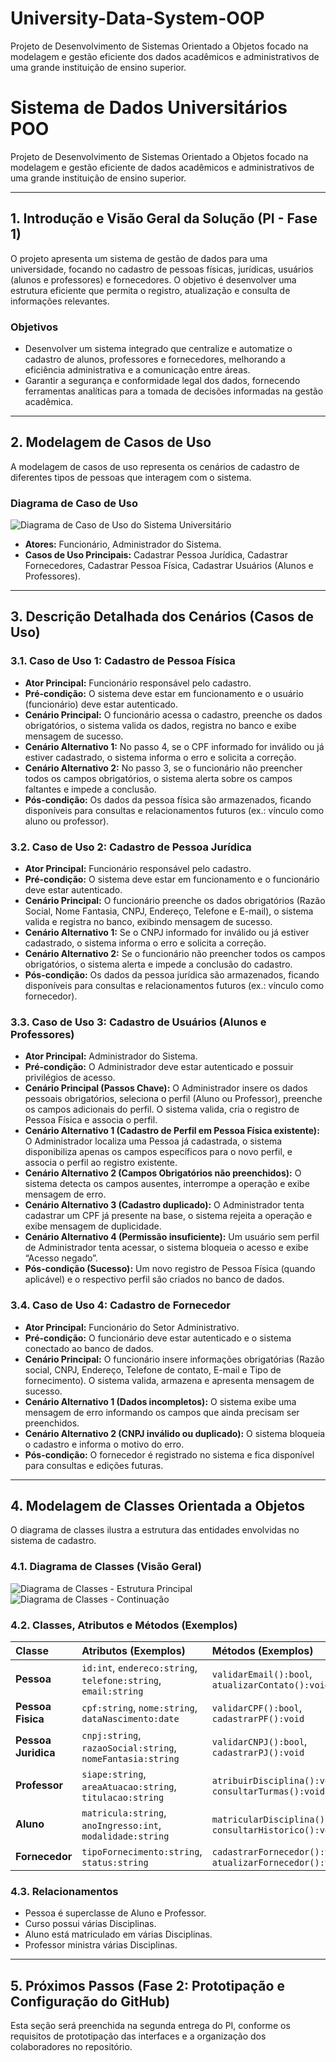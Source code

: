 # University-Data-System-OOP
Projeto de Desenvolvimento de Sistemas Orientado a Objetos focado na modelagem e gestão eficiente dos dados acadêmicos e administrativos de uma grande instituição de ensino superior.
# Sistema de Dados Universitários POO

Projeto de Desenvolvimento de Sistemas Orientado a Objetos focado na modelagem e gestão eficiente de dados acadêmicos e administrativos de uma grande instituição de ensino superior.

---

## 1. Introdução e Visão Geral da Solução (PI - Fase 1)

O projeto apresenta um sistema de gestão de dados para uma universidade, focando no cadastro de pessoas físicas, jurídicas, usuários (alunos e professores) e fornecedores. O objetivo é desenvolver uma estrutura eficiente que permita o registro, atualização e consulta de informações relevantes.

### Objetivos

* Desenvolver um sistema integrado que centralize e automatize o cadastro de alunos, professores e fornecedores, melhorando a eficiência administrativa e a comunicação entre áreas.
* Garantir a segurança e conformidade legal dos dados, fornecendo ferramentas analíticas para a tomada de decisões informadas na gestão acadêmica.

---

## 2. Modelagem de Casos de Uso

A modelagem de casos de uso representa os cenários de cadastro de diferentes tipos de pessoas que interagem com o sistema.

### Diagrama de Caso de Uso

![Diagrama de Caso de Uso do Sistema Universitário](caso_de_uso.png)

* **Atores:** Funcionário, Administrador do Sistema.
* **Casos de Uso Principais:** Cadastrar Pessoa Jurídica, Cadastrar Fornecedores, Cadastrar Pessoa Física, Cadastrar Usuários (Alunos e Professores).

---

## 3. Descrição Detalhada dos Cenários (Casos de Uso)

### 3.1. Caso de Uso 1: Cadastro de Pessoa Física

* **Ator Principal:** Funcionário responsável pelo cadastro.
* **Pré-condição:** O sistema deve estar em funcionamento e o usuário (funcionário) deve estar autenticado.
* **Cenário Principal:** O funcionário acessa o cadastro, preenche os dados obrigatórios, o sistema valida os dados, registra no banco e exibe mensagem de sucesso.
* **Cenário Alternativo 1:** No passo 4, se o CPF informado for inválido ou já estiver cadastrado, o sistema informa o erro e solicita a correção.
* **Cenário Alternativo 2:** No passo 3, se o funcionário não preencher todos os campos obrigatórios, o sistema alerta sobre os campos faltantes e impede a conclusão.
* **Pós-condição:** Os dados da pessoa física são armazenados, ficando disponíveis para consultas e relacionamentos futuros (ex.: vínculo como aluno ou professor).

### 3.2. Caso de Uso 2: Cadastro de Pessoa Jurídica

* **Ator Principal:** Funcionário responsável pelo cadastro.
* **Pré-condição:** O sistema deve estar em funcionamento e o funcionário deve estar autenticado.
* **Cenário Principal:** O funcionário preenche os dados obrigatórios (Razão Social, Nome Fantasia, CNPJ, Endereço, Telefone e E-mail), o sistema valida e registra no banco, exibindo mensagem de sucesso.
* **Cenário Alternativo 1:** Se o CNPJ informado for inválido ou já estiver cadastrado, o sistema informa o erro e solicita a correção.
* **Cenário Alternativo 2:** Se o funcionário não preencher todos os campos obrigatórios, o sistema alerta e impede a conclusão do cadastro.
* **Pós-condição:** Os dados da pessoa jurídica são armazenados, ficando disponíveis para consultas e relacionamentos futuros (ex.: vínculo como fornecedor).

### 3.3. Caso de Uso 3: Cadastro de Usuários (Alunos e Professores)

* **Ator Principal:** Administrador do Sistema.
* **Pré-condição:** O Administrador deve estar autenticado e possuir privilégios de acesso.
* **Cenário Principal (Passos Chave):** O Administrador insere os dados pessoais obrigatórios, seleciona o perfil (Aluno ou Professor), preenche os campos adicionais do perfil. O sistema valida, cria o registro de Pessoa Física e associa o perfil.
* **Cenário Alternativo 1 (Cadastro de Perfil em Pessoa Física existente):** O Administrador localiza uma Pessoa já cadastrada, o sistema disponibiliza apenas os campos específicos para o novo perfil, e associa o perfil ao registro existente.
* **Cenário Alternativo 2 (Campos Obrigatórios não preenchidos):** O sistema detecta os campos ausentes, interrompe a operação e exibe mensagem de erro.
* **Cenário Alternativo 3 (Cadastro duplicado):** O Administrador tenta cadastrar um CPF já presente na base, o sistema rejeita a operação e exibe mensagem de duplicidade.
* **Cenário Alternativo 4 (Permissão insuficiente):** Um usuário sem perfil de Administrador tenta acessar, o sistema bloqueia o acesso e exibe “Acesso negado”.
* **Pós-condição (Sucesso):** Um novo registro de Pessoa Física (quando aplicável) e o respectivo perfil são criados no banco de dados.

### 3.4. Caso de Uso 4: Cadastro de Fornecedor

* **Ator Principal:** Funcionário do Setor Administrativo.
* **Pré-condição:** O funcionário deve estar autenticado e o sistema conectado ao banco de dados.
* **Cenário Principal:** O funcionário insere informações obrigatórias (Razão social, CNPJ, Endereço, Telefone de contato, E-mail e Tipo de fornecimento). O sistema valida, armazena e apresenta mensagem de sucesso.
* **Cenário Alternativo 1 (Dados incompletos):** O sistema exibe uma mensagem de erro informando os campos que ainda precisam ser preenchidos.
* **Cenário Alternativo 2 (CNPJ inválido ou duplicado):** O sistema bloqueia o cadastro e informa o motivo do erro.
* **Pós-condição:** O fornecedor é registrado no sistema e fica disponível para consultas e edições futuras.

---

## 4. Modelagem de Classes Orientada a Objetos

O diagrama de classes ilustra a estrutura das entidades envolvidas no sistema de cadastro.

### 4.1. Diagrama de Classes (Visão Geral)

![Diagrama de Classes - Estrutura Principal](diagrama_classes1.png)
![Diagrama de Classes - Continuação](diagrama_classes2.png)

### 4.2. Classes, Atributos e Métodos (Exemplos)

| Classe | Atributos (Exemplos) | Métodos (Exemplos) |
| :--- | :--- | :--- |
| **Pessoa** | `id:int`, `endereco:string`, `telefone:string`, `email:string` | `validarEmail():bool`, `atualizarContato():void` |
| **Pessoa Fisica** | `cpf:string`, `nome:string`, `dataNascimento:date` | `validarCPF():bool`, `cadastrarPF():void` |
| **Pessoa Juridica** | `cnpj:string`, `razaoSocial:string`, `nomeFantasia:string` | `validarCNPJ():bool`, `cadastrarPJ():void` |
| **Professor** | `siape:string`, `areaAtuacao:string`, `titulacao:string` | `atribuirDisciplina():void`, `consultarTurmas():void` |
| **Aluno** | `matricula:string`, `anoIngresso:int`, `modalidade:string` | `matricularDisciplina():void`, `consultarHistorico():void` |
| **Fornecedor** | `tipoFornecimento:string`, `status:string` | `cadastrarFornecedor():void`, `atualizarFornecedor():void` |

### 4.3. Relacionamentos

* Pessoa é superclasse de Aluno e Professor.
* Curso possui várias Disciplinas.
* Aluno está matriculado em várias Disciplinas.
* Professor ministra várias Disciplinas.

---

## 5. Próximos Passos (Fase 2: Prototipação e Configuração do GitHub)

Esta seção será preenchida na segunda entrega do PI, conforme os requisitos de prototipação das interfaces e a organização dos colaboradores no repositório.
